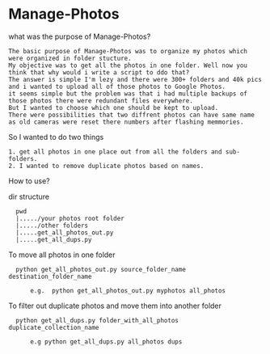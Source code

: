 # Manage-Photos

what was the purpose of Manage-Photos?

    The basic purpose of Manage-Photos was to organize my photos which were organized in folder stucture.
    My objective was to get all the photos in one folder. Well now you think that why would i write a script to ddo that?
    The answer is simple I'm lezy and there were 300+ folders and 40k pics and i wanted to upload all of those photos to Google Photos.
    it seems simple but the problem was that i had multiple backups of those photos there were redundant files everywhere.
    But I wanted to choose which one should be kept to upload.
    There were possibilities that two diffrent photos can have same name as old cameras were reset there numbers after flashing memmories.

So I wanted to do two things

    1. get all photos in one place out from all the folders and sub-folders.
    2. I wanted to remove duplicate photos based on names.

How to use?

  dir structure

      pwd
      |...../your photos root folder
      |...../other folders
      |.....get_all_photos_out.py
      |.....get_all_dups.py
  
  To move all photos in one folder
      
      python get_all_photos_out.py source_folder_name destination_folder_name
      
          e.g.  python get_all_photos_out.py myphotos all_photos
  To filter out duplicate photos and move them into another folder
      
      python get_all_dups.py folder_with_all_photos duplicate_collection_name
          
          e.g python get_all_dups.py all_photos dups

